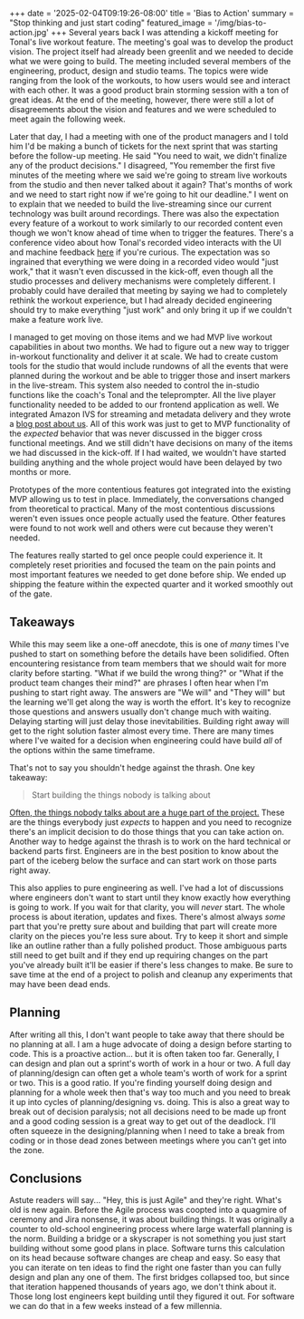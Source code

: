 +++
date = '2025-02-04T09:19:26-08:00'
title = 'Bias to Action'
summary = "Stop thinking and just start coding"
featured_image = '/img/bias-to-action.jpg'
+++
Several years back I was attending a kickoff meeting for Tonal's live workout feature. The meeting's goal was to develop the product vision. The project itself had already been greenlit and we needed to decide what we were going to build. The meeting included several members of the engineering, product, design and studio teams. The topics were wide ranging from the look of the workouts, to how users would see and interact with each other. It was a good product brain storming session with a ton of great ideas. At the end of the meeting, however, there were still a lot of disagreements about the vision and features and we were scheduled to meet again the following week.

Later that day, I had a meeting with one of the product managers and I told him I'd be making a bunch of tickets for the next sprint that was starting before the follow-up meeting. He said "You need to wait, we didn't finalize any of the product decisions." I disagreed, "You remember the first five minutes of the meeting where we said we're going to stream live workouts from the studio and then never talked about it again? That's months of work and we need to start right now if we're going to hit our deadline." I went on to explain that we needed to build the live-streaming since our current technology was built around recordings. There was also the expectation every feature of a workout to work similarly to our recorded content even though we won't know ahead of time when to trigger the features. There's a conference video about how Tonal's recorded video interacts with the UI and machine feedback [here](https://www.youtube.com/watch?v=KfHkbUbe9r8) if you're curious. The expectation was so ingrained that everything we were doing in a recorded video would "just work," that it wasn't even discussed in the kick-off, even though all the studio processes and delivery mechanisms were completely different. I probably could have derailed that meeting by saying we had to completely rethink the workout experience, but I had already decided engineering should try to make everything "just work" and only bring it up if we couldn't make a feature work live.

I managed to get moving on those items and we had MVP live workout capabilities in about two months. We had to figure out a new way to trigger in-workout functionality and deliver it at scale. We had to create custom tools for the studio that would include rundowns of all the events that were planned during the workout and be able to trigger those and insert markers in the live-stream. This system also needed to control the in-studio functions like the coach's Tonal and the teleprompter. All the live player functionality needed to be added to our frontend application as well. We integrated Amazon IVS for streaming and metadata delivery and they wrote a [blog post about us](https://aws.amazon.com/blogs/media/tonal-introduces-live-data-driven-strength-training-classes-with-amazon-ivs/#:~:text=Using%20Amazon%20IVS%20and%20harnessing%20its%20metadata,the%20live%20workout%20to%20the%20on%2Ddemand%20archive). All of this work was just to get to MVP functionality of the _expected_ behavior that was never discussed in the bigger cross functional meetings. And we still didn't have decisions on many of the items we had discussed in the kick-off. If I had waited, we wouldn't have started building anything and the whole project would have been delayed by two months or more.

Prototypes of the more contentious features got integrated into the existing MVP allowing us to test in place. Immediately, the conversations changed from theoretical to practical. Many of the most contentious discussions weren't even issues once people actually used the feature. Other features were found to not work well and others were cut because they weren't needed.

The features really started to gel once people could experience it. It completely reset priorities and focused the team on the pain points and most important features we needed to get done before ship. We ended up shipping the feature within the expected quarter and it worked smoothly out of the gate.

## Takeaways
While this may seem like a one-off anecdote, this is one of _many_ times I've pushed to start on something before the details have been solidified. Often encountering resistance from team members that we should wait for more clarity before starting. "What if we build the wrong thing?" or "What if the product team changes their mind?" are phrases I often hear when I'm pushing to start right away. The answers are "We will" and "They will" but the learning we'll get along the way is worth the effort. It's key to recognize those questions and answers usually don't change much with waiting. Delaying starting will just delay those inevitabilities. Building right away will get to the right solution faster almost every time. There are many times where I've waited for a decision when engineering could have build _all_ of the options within the same timeframe.

That's not to say you shouldn't hedge against the thrash. One key takeaway:

> Start building the things nobody is talking about

[Often, the things nobody talks about are a huge part of the project.](https://en.wikipedia.org/wiki/Law_of_triviality) These are the things everybody just _expects_ to happen and you need to recognize there's an implicit decision to do those things that you can take action on. Another way to hedge against the thrash is to work on the hard technical or backend parts first. Engineers are in the best position to know about the part of the iceberg below the surface and can start work on those parts right away.

This also applies to pure engineering as well. I've had a lot of discussions where engineers don't want to start until they know exactly how everything is going to work. If you wait for that clarity, you will _never_ start. The whole process is about iteration, updates and fixes. There's almost always _some_ part that you're pretty sure about and building that part will create more clarity on the pieces you're less sure about. Try to keep it short and simple like an outline rather than a fully polished product. Those ambiguous parts still need to get built and if they end up requiring changes on the part you've already built it'll be easier if there's less changes to make. Be sure to save time at the end of a project to polish and cleanup any experiments that may have been dead ends.

## Planning
After writing all this, I don't want people to take away that there should be no planning at all. I am a huge advocate of doing a design before starting to code. This is a proactive action... but it is often taken too far. Generally, I can design and plan out a sprint's worth of work in a hour or two. A full day of planning/design can often get a whole team's worth of work for a sprint or two. This is a good ratio. If you're finding yourself doing design and planning for a whole week then that's way too much and you need to break it up into cycles of planning/designing vs. doing. This is also a great way to break out of decision paralysis; not all decisions need to be made up front and a good coding session is a great way to get out of the deadlock. I'll often squeeze in the designing/planning when I need to take a break from coding or in those dead zones between meetings where you can't get into the zone.

## Conclusions
Astute readers will say... "Hey, this is just Agile" and they're right. What's old is new again. Before the Agile process was coopted into a quagmire of ceremony and Jira nonsense, it was about building things. It was originally a counter to old-school engineering process where large waterfall planning is the norm. Building a bridge or a skyscraper is not something you just start building without some good plans in place. Software turns this calculation on its head because software changes are cheap and easy. So easy that you can iterate on ten ideas to find the right one faster than you can fully design and plan any one of them. The first bridges collapsed too, but since that iteration happened thousands of years ago, we don't think about it. Those long lost engineers kept building until they figured it out. For software we can do that in a few weeks instead of a few millennia.
